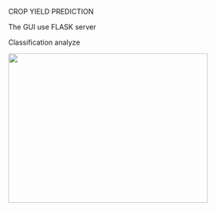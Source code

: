 CROP YIELD PREDICTION

The GUI  use  FLASK server

Classification analyze

<img src="https://github.com/proteus21/REGRESSION--CLASSIFICATION/blob/main/9_CROP_YIELD/app/GUI/Yield%20GUI.JPG?raw=true" width="400" height ="300">

